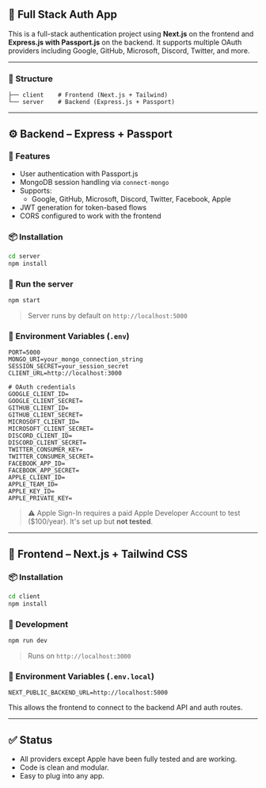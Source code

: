 ## 🔧 Full Stack Auth App

This is a full-stack authentication project using **Next.js** on the frontend and **Express.js with Passport.js** on the backend. It supports multiple OAuth providers including Google, GitHub, Microsoft, Discord, Twitter, and more.

---

### 📁 Structure

```
├── client    # Frontend (Next.js + Tailwind)
└── server    # Backend (Express.js + Passport)
```

---

## ⚙️ Backend – Express + Passport

### 🔌 Features

-   User authentication with Passport.js
-   MongoDB session handling via `connect-mongo`
-   Supports:
    -   Google, GitHub, Microsoft, Discord, Twitter, Facebook, Apple
-   JWT generation for token-based flows
-   CORS configured to work with the frontend

### 📦 Installation

```bash
cd server
npm install
```

### 🚀 Run the server

```bash
npm start
```

> Server runs by default on `http://localhost:5000`

### 📄 Environment Variables (`.env`)

```env
PORT=5000
MONGO_URI=your_mongo_connection_string
SESSION_SECRET=your_session_secret
CLIENT_URL=http://localhost:3000

# OAuth credentials
GOOGLE_CLIENT_ID=
GOOGLE_CLIENT_SECRET=
GITHUB_CLIENT_ID=
GITHUB_CLIENT_SECRET=
MICROSOFT_CLIENT_ID=
MICROSOFT_CLIENT_SECRET=
DISCORD_CLIENT_ID=
DISCORD_CLIENT_SECRET=
TWITTER_CONSUMER_KEY=
TWITTER_CONSUMER_SECRET=
FACEBOOK_APP_ID=
FACEBOOK_APP_SECRET=
APPLE_CLIENT_ID=
APPLE_TEAM_ID=
APPLE_KEY_ID=
APPLE_PRIVATE_KEY=
```

> ⚠️ Apple Sign-In requires a paid Apple Developer Account to test ($100/year). It's set up but **not tested**.

---

## 🎨 Frontend – Next.js + Tailwind CSS

### 📦 Installation

```bash
cd client
npm install
```

### 🧪 Development

```bash
npm run dev
```

> Runs on `http://localhost:3000`

### 📄 Environment Variables (`.env.local`)

```env
NEXT_PUBLIC_BACKEND_URL=http://localhost:5000
```

This allows the frontend to connect to the backend API and auth routes.

---

## ✅ Status

-   All providers except Apple have been fully tested and are working.
-   Code is clean and modular.
-   Easy to plug into any app.
